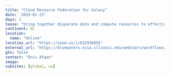 ```yaml
---
title: "Cloud Resource Federation for Galaxy"
date: '2019-01-23'
days: 1
tease: "bring together disparate data and compute resources to effectively handle large data and long computations"
continent: GL
location:
  name: "Online"
location_url: "https://zoom.us/j/622936856"
external_url: "https://bluewaters.ncsa.illinois.edu/webinars/workflows/galaxy"
gtn: false
contact: "Enis Afgan"
image: 
subsites: [global, us]
---
```

